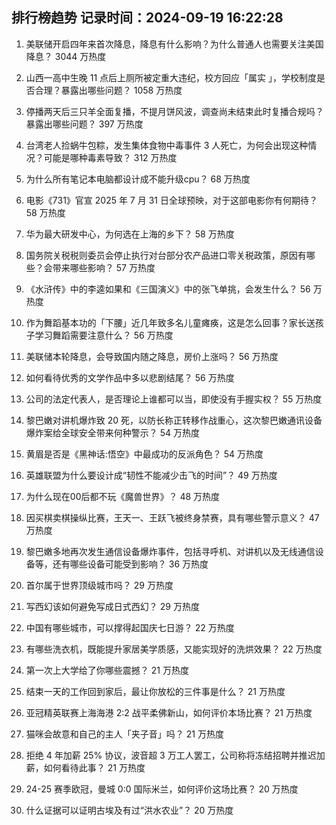 
## 排行榜趋势 记录时间：2024-09-19 16:22:28
  
  1. 美联储开启四年来首次降息，降息有什么影响？为什么普通人也需要关注美国降息？ 3044 万热度
    
  2. 山西一高中生晚 11 点后上厕所被定重大违纪，校方回应「属实 」，学校制度是否合理？暴露出哪些问题？ 1058 万热度
    
  3. 停播两天后三只羊全面复播，不提月饼风波，调查尚未结束此时复播合规吗？暴露出哪些问题？ 397 万热度
    
  4. 台湾老人捡蜗牛包粽，发生集体食物中毒事件 3 人死亡，为何会出现这种情况？可能是哪种毒素导致？ 312 万热度
    
  5. 为什么所有笔记本电脑都设计成不能升级cpu？ 68 万热度
    
  6. 电影《731》官宣 2025 年 7 月 31 日全球预映，对于这部电影你有何期待？ 58 万热度
    
  7. 华为最大研发中心，为何选在上海的乡下？ 58 万热度
    
  8. 国务院关税税则委员会停止执行对台部分农产品进口零关税政策，原因有哪些？会带来哪些影响？ 57 万热度
    
  9. 《水浒传》中的李逵如果和《三国演义》中的张飞单挑，会发生什么？ 56 万热度
    
  10. 作为舞蹈基本功的「下腰」近几年致多名儿童瘫痪，这是怎么回事？家长送孩子学习舞蹈需要注意什么？ 56 万热度
    
  11. 美联储本轮降息，会导致国内随之降息，房价上涨吗？ 56 万热度
    
  12. 如何看待优秀的文学作品中多以悲剧结尾？ 56 万热度
    
  13. 公司的法定代表人，是否理论上谁都可以当，即使没有手握实权？ 55 万热度
    
  14. 黎巴嫩对讲机爆炸致 20 死，以防长称正转移作战重心，这次黎巴嫩通讯设备爆炸案给全球安全带来何种警示？ 54 万热度
    
  15. 黄眉是否是《黑神话:悟空》中最成功的反派角色？ 54 万热度
    
  16. 英雄联盟为什么要设计成“韧性不能减少击飞的时间”？ 49 万热度
    
  17. 为什么现在00后都不玩《魔兽世界》？ 48 万热度
    
  18. 因买棋卖棋操纵比赛，王天一、王跃飞被终身禁赛，具有哪些警示意义？ 47 万热度
    
  19. 黎巴嫩多地再次发生通信设备爆炸事件，包括寻呼机、对讲机以及无线通信设备等，还有哪些设备可能受到影响？ 36 万热度
    
  20. 首尔属于世界顶级城市吗？ 29 万热度
    
  21. 写西幻该如何避免写成日式西幻？ 29 万热度
    
  22. 中国有哪些城市，可以撑得起国庆七日游？ 22 万热度
    
  23. 有哪些洗衣机，既能提升家居美学质感，又能实现好的洗烘效果？ 22 万热度
    
  24. 第一次上大学给了你哪些震撼？ 21 万热度
    
  25. 结束一天的工作回到家后，最让你放松的三件事是什么？ 21 万热度
    
  26. 亚冠精英联赛上海海港 2:2 战平柔佛新山，如何评价本场比赛？ 21 万热度
    
  27. 猫咪会故意和自己的主人「夹子音」吗？ 21 万热度
    
  28. 拒绝 4 年加薪 25% 协议，波音超 3 万工人罢工，公司称将冻结招聘并推迟加薪，如何看待此事？ 21 万热度
    
  29. 24-25 赛季欧冠，曼城 0:0 国际米兰，如何评价这场比赛？ 20 万热度
    
  30. 什么证据可以证明古埃及有过“洪水农业”？ 20 万热度
    